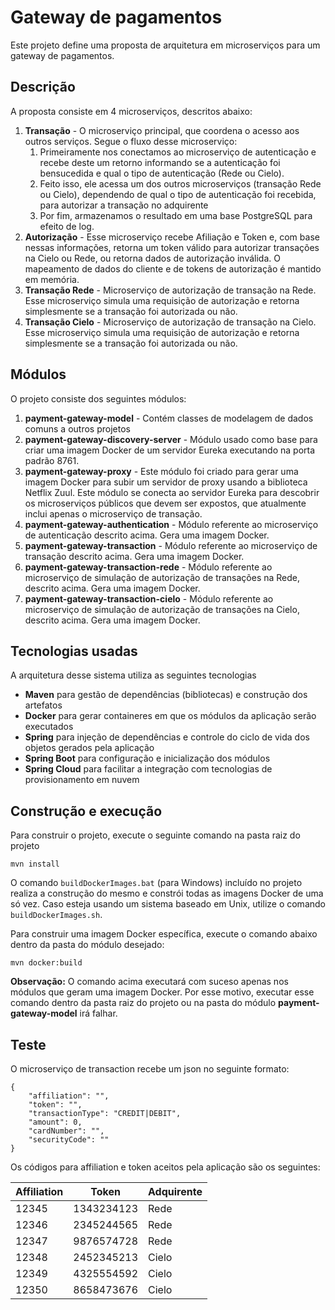 # Gateway de pagamentos

Este projeto define uma proposta de arquitetura em microserviços para um gateway de pagamentos.

## Descrição

A proposta consiste em 4 microserviços, descritos abaixo:

1. **Transação** - O microserviço principal, que coordena o acesso aos outros serviços. Segue o fluxo desse microserviço:
   1. Primeiramente nos conectamos ao microserviço de autenticação e recebe deste um retorno informando se a autenticação foi bensucedida e qual o tipo de autenticação (Rede ou Cielo). 
   1. Feito isso, ele acessa um dos outros microserviços (transação Rede ou Cielo), dependendo de qual o tipo de autenticação foi recebida, para autorizar a transação no adquirente
   1. Por fim, armazenamos o resultado em uma base PostgreSQL para efeito de log.
1. **Autorização** - Esse microserviço recebe Afiliação e Token e, com base nessas informações, retorna um token válido para autorizar transações na Cielo ou Rede, ou retorna dados de autorização inválida. O mapeamento de dados do cliente e de tokens de autorização é mantido em memória.
1. **Transação Rede** - Microserviço de autorização de transação na Rede. Esse microserviço simula uma requisição de autorização e retorna simplesmente se a transação foi autorizada ou não.
1. **Transação Cielo** - Microserviço de autorização de transação na Cielo. Esse microserviço simula uma requisição de autorização e retorna simplesmente se a transação foi autorizada ou não.

## Módulos
O projeto consiste dos seguintes módulos:

1. **payment-gateway-model** - Contém classes de modelagem de dados comuns a outros projetos
1. **payment-gateway-discovery-server** - Módulo usado como base para criar uma imagem Docker de um servidor Eureka executando na porta padrão 8761.
1. **payment-gateway-proxy** - Este módulo foi criado para gerar uma imagem Docker para subir um servidor de proxy usando a biblioteca Netflix Zuul. Este módulo se conecta ao servidor Eureka para descobrir os microserviços públicos que devem ser expostos, que atualmente inclui apenas o microserviço de transação.
1. **payment-gateway-authentication** - Módulo referente ao microserviço de autenticação descrito acima. Gera uma imagem Docker.
1. **payment-gateway-transaction** - Módulo referente ao microserviço de transação descrito acima. Gera uma imagem Docker.
1. **payment-gateway-transaction-rede** - Módulo referente ao microserviço de simulação de autorização de transações na Rede, descrito acima. Gera uma imagem Docker.
1. **payment-gateway-transaction-cielo** - Módulo referente ao microserviço de simulação de autorização de transações na Cielo, descrito acima. Gera uma imagem Docker.

## Tecnologias usadas

A arquitetura desse sistema utiliza as seguintes tecnologias

* **Maven** para gestão de dependências (bibliotecas) e construção dos artefatos
* **Docker** para gerar containeres em que os módulos da aplicação serão executados
* **Spring** para injeção de dependências e controle do ciclo de vida dos objetos gerados pela aplicação
* **Spring Boot** para configuração e inicialização dos módulos
* **Spring Cloud** para facilitar a integração com tecnologias de provisionamento em nuvem

## Construção e execução

Para construir o projeto, execute o seguinte comando na pasta raiz do projeto

```
mvn install
```

O comando ```buildDockerImages.bat``` (para Windows) incluído no projeto realiza a construção do mesmo e constrói todas as imagens Docker de uma só vez. Caso esteja usando um sistema baseado em Unix, utilize o comando ```buildDockerImages.sh```.

Para construir uma imagem Docker específica, execute o comando abaixo dentro da pasta do módulo desejado:

```
mvn docker:build
```

**Observação:** O comando acima executará com suceso apenas nos módulos que geram uma imagem Docker. Por esse motivo, executar esse comando dentro da pasta raiz do projeto ou na pasta do módulo **payment-gateway-model** irá falhar.

## Teste

O microserviço de transaction recebe um json no seguinte formato:

```
{
	"affiliation": "",
	"token": "",
	"transactionType": "CREDIT|DEBIT",
	"amount": 0,
	"cardNumber": "",
	"securityCode": ""
}
```

Os códigos para affiliation e token aceitos pela aplicação são os seguintes:

| Affiliation | Token | Adquirente |
|---|---|---|
| 12345 | 1343234123 | Rede |
| 12346 | 2345244565 | Rede |
| 12347 | 9876574728 | Rede |
| 12348 | 2452345213 | Cielo |
| 12349 | 4325554592 | Cielo |
| 12350 | 8658473676 | Cielo |